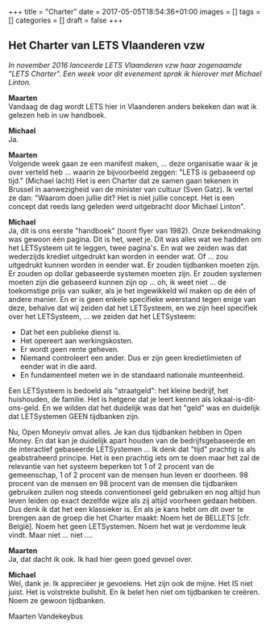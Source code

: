 +++
title = "Charter"
date = 2017-05-05T18:54:36+01:00
images = []
tags = []
categories = []
draft = false
+++

## Het Charter van LETS Vlaanderen vzw

_In november 2016 lanceerde LETS Vlaanderen vzw haar zogenaamde "LETS Charter". Een week voor dit evenement sprak ik hierover met Michael Linton._

**Maarten**\
Vandaag de dag wordt LETS hier in Vlaanderen anders bekeken dan wat ik gelezen heb in uw handboek.

**Michael**\
Ja.

**Maarten**\
Volgende week gaan ze een manifest maken, ... deze organisatie waar ik je over verteld heb ... waarin ze bijvoorbeeld zeggen: "LETS is gebaseerd op tijd." (Michael lacht) Het is een Charter dat ze samen gaan tekenen in Brussel in aanwezigheid van de minister van cultuur (Sven Gatz). Ik vertel ze dan: "Waarom doen jullie dit? Het is niet jullie concept. Het is een concept dat reeds lang geleden werd uitgebracht door Michael Linton".

**Michael**\
Ja, dit is ons eerste "handboek" (toont flyer van 1982). Onze bekendmaking was gewoon één pagina. Dit is het, weet je. Dit was alles wat we hadden om het LETSysteem uit te leggen, twee pagina's. En wat we zeiden was dat wederzijds krediet uitgedrukt kan worden in eender wat. Of ... zou uitgedrukt kunnen worden in eender wat. Er zouden tijdbanken moeten zijn. Er zouden op dollar gebaseerde systemen moeten zijn. Er zouden systemen moeten zijn die gebaseerd kunnen zijn op ... oh, ik weet niet ... de toekomstige prijs van suiker, als je het ingewikkeld wil maken op de één of andere manier. En er is geen enkele specifieke weerstand tegen enige van deze, behalve dat wij zeiden dat het LETSysteem, en we zijn heel specifiek over het LETSysteem, ... we zeiden dat het LETSysteem:

* Dat het een publieke dienst is.
* Het opereert aan werkingskosten.
* Er wordt geen rente geheven.
* Niemand controleert een ander. Dus er zijn geen kredietlimieten of eender wat in die aard.
* En fundamenteel meten we in de standaard nationale munteenheid.

Een LETSysteem is bedoeld als "straatgeld": het kleine bedrijf, het huishouden, de familie. Het is hetgene dat je leert kennen als lokaal-is-dit-ons-geld. En we wilden dat het duidelijk was dat het "geld" was en duidelijk dat LETSystemen GEEN tijdbanken zijn.

Nu, Open Moneyiv omvat alles. Je kan dus tijdbanken hebben in Open Money. En dat kan je duidelijk apart houden van de bedrijfsgebaseerde en de interactief gebaseerde LETSystemen ...
Ik denk dat "tijd" prachtig is als geabstraheerd principe. Het is een prachtig iets om te doen maar het zal de relevantie van het systeem beperken tot 1 of 2 procent van de gemeenschap, 1 of 2 procent van de mensen hun leven er doorheen. 98 procent van de mensen en 98 procent van de mensen die tijdbanken gebruiken zullen nog steeds conventioneel geld gebruiken en nog altijd hun leven leiden op exact dezelfde wijze als zij altijd voorheen gedaan hebben.
Dus denk ik dat het een klassieker is. En als je kans hebt om dit over te brengen aan de groep die het Charter maakt: Noem het de BELLETS [cfr. België]. Noem het geen LETSystemen. Noem het wat je verdomme leuk vindt. Maar niet ... niet ....

**Maarten**\
Ja, dat dacht ik ook. Ik had hier geen goed gevoel over.

**Michael**\
Wel, dank je. Ik appreciëer je gevoelens. Het zijn ook de mijne. Het IS niet juist. Het is volstrekte bullshit. En ik belet hen niet om tijdbanken te creëren. Noem ze gewoon tijdbanken.

Maarten Vandekeybus
